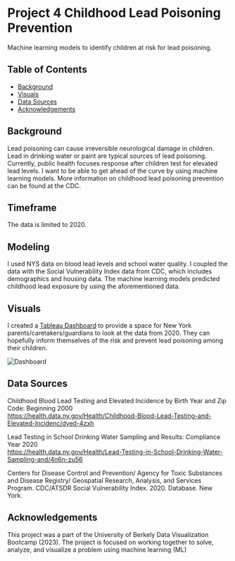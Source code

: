 # Project 4 Childhood Lead Poisoning Prevention
Machine learning models to identify children at risk for lead poisoning.

## Table of Contents
- [Background](#Background)
- [Visuals](#Visuals)
- [Data Sources](#DataSources)
- [Acknowledgements](#Acknowledgements)

## Background
Lead poisoning can cause irreversible neurological damage in children. Lead in drinking water or paint are typical sources of lead poisoning. Currently, public health focuses response after children test for elevated lead levels. I want to be able to get ahead of the curve by using machine learning models. More information on childhood lead poisoning prevention can be found at the CDC.

## Timeframe
The data is limited to 2020.

## Modeling
I used NYS data on blood lead levels and school water quality. I coupled the data with the Social Vulnerability Index data from CDC, which includes demographics and housing data. The machine learning models predicted childhood lead exposure by using the aforementioned data.

## Visuals
I created a [Tableau Dashboard](https://github.com/ashwinjain99/Final_Project/blob/main/NY_Lead_Poisoning_Dashboard.png) to provide a space for New York parents/caretakers/guardians to look at the data from 2020. They can hopefully inform themselves of the risk and prevent lead poisoning among their children.

![Dashboard]("C:\Users\ajain\OneDrive\Pictures\Screenshots\NY_Lead_Poisoning_Dashboard.png")

## Data Sources
Childhood Blood Lead Testing and Elevated Incidence by Birth Year and Zip Code: Beginning 2000 <br>
https://health.data.ny.gov/Health/Childhood-Blood-Lead-Testing-and-Elevated-Incidenc/dyed-4zxh

Lead Testing in School Drinking Water Sampling and Results: Compliance Year 2020 <br>
https://health.data.ny.gov/Health/Lead-Testing-in-School-Drinking-Water-Sampling-and/4n6n-zu56

Centers for Disease Control and Prevention/ Agency for Toxic Substances and Disease Registry/ Geospatial Research, Analysis, and Services Program. CDC/ATSDR Social Vulnerability Index. 2020. Database. New York.

## Acknowledgements
This project was a part of the University of Berkely Data Visualization Bootcamp (2023). The project is focused on working together to solve, analyze, and visualize a problem using machine learning (ML)
